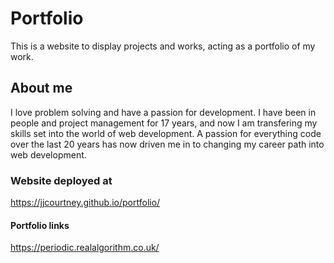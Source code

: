 # Portfolio

This is a website to display projects and works, acting as a portfolio of my work.

## About me

I love problem solving and have a passion for development. I have been in people and project management for 17 years, and now I am transfering my skills set into the world of web development. A passion for everything code over the last 20 years has now driven me in to changing my career path into web development.


### Website deployed at

https://jjcourtney.github.io/portfolio/


#### Portfolio links

https://periodic.realalgorithm.co.uk/